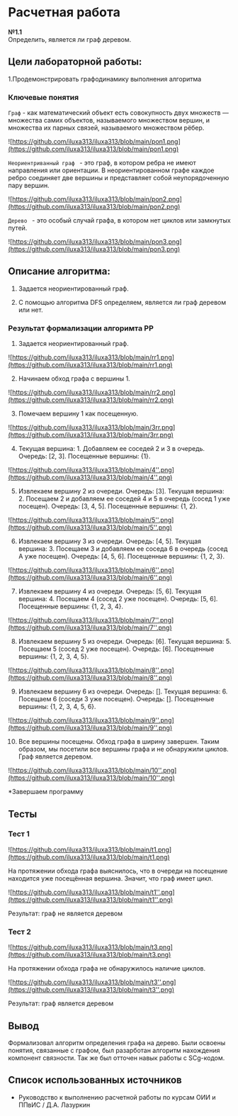 # Расчетная работа

**№1.1**  
Определить, является ли граф деревом.

## Цели лабораторной работы:

1.Продемонстрировать графодинамику выполнения алгоритма

### Ключевые понятия

`Граф` - как математический объект есть совокупность двух множеств — множества самих объектов, называемого множеством вершин, и множества их парных связей, называемого множеством рёбер.

![https://github.com/iluxa313/iluxa313/blob/main/pon1.png](https://github.com/iluxa313/iluxa313/blob/main/pon1.png)

`Неориентриванный граф ` - это граф, в котором ребра не имеют направления или ориентации. В неориентированном графе каждое ребро соединяет две вершины и представляет собой неупорядоченную пару вершин.

![https://github.com/iluxa313/iluxa313/blob/main/pon2.png](https://github.com/iluxa313/iluxa313/blob/main/pon2.png)

`Дерево ` - это особый случай графа, в котором нет циклов или замкнутых путей.

![https://github.com/iluxa313/iluxa313/blob/main/pon3.png](https://github.com/iluxa313/iluxa313/blob/main/pon3.png)

## Описание алгоритма:

1. Задается неориентированный граф.

2. С помощью алгоритма DFS определяем, является ли граф деревом или нет.

### Результат формализации алгоримта РР

1. Задается неориентированный граф.

![https://github.com/iluxa313/iluxa313/blob/main/rr1.png](https://github.com/iluxa313/iluxa313/blob/main/rr1.png)

2. Начинаем обход графа с вершины 1.

![https://github.com/iluxa313/iluxa313/blob/main/rr2.png](https://github.com/iluxa313/iluxa313/blob/main/rr2.png)

3. Помечаем вершину 1 как посещенную.

![https://github.com/iluxa313/iluxa313/blob/main/3rr.png](https://github.com/iluxa313/iluxa313/blob/main/3rr.png)

4. Текущая вершина: 1. Добавляем ее соседей 2 и 3 в очередь. Очередь: [2, 3]. Посещенные вершины: {1}.

![https://github.com/iluxa313/iluxa313/blob/main/4''.png](https://github.com/iluxa313/iluxa313/blob/main/4''.png)

5. Извлекаем вершину 2 из очереди. Очередь: [3]. Текущая вершина: 2. Посещаем 2 и добавляем ее соседей 4 и 5 в очередь (сосед 1 уже посещен). Очередь: [3, 4, 5]. Посещенные вершины: {1, 2}.

![https://github.com/iluxa313/iluxa313/blob/main/5''.png](https://github.com/iluxa313/iluxa313/blob/main/5''.png)

6. Извлекаем вершину 3 из очереди. Очередь: [4, 5]. Текущая вершина: 3. Посещаем 3 и добавляем ее соседа 6 в очередь (сосед A уже посещен). Очередь: [4, 5, 6]. Посещенные вершины: {1, 2, 3}.

![https://github.com/iluxa313/iluxa313/blob/main/6''.png](https://github.com/iluxa313/iluxa313/blob/main/6''.png)

7. Извлекаем вершину 4 из очереди. Очередь: [5, 6]. Текущая вершина: 4. Посещаем 4 (сосед 2 уже посещен). Очередь: [5, 6]. Посещенные вершины: {1, 2, 3, 4}.

![https://github.com/iluxa313/iluxa313/blob/main/7''.png](https://github.com/iluxa313/iluxa313/blob/main/7''.png)

8. Извлекаем вершину 5 из очереди. Очередь: [6]. Текущая вершина: 5. Посещаем 5 (сосед 2 уже посещен). Очередь: [6]. Посещенные вершины: {1, 2, 3, 4, 5}.

![https://github.com/iluxa313/iluxa313/blob/main/8''.png](https://github.com/iluxa313/iluxa313/blob/main/8''.png)

9. Извлекаем вершину 6 из очереди. Очередь: []. Текущая вершина: 6. Посещаем 6 (соседи 3 уже посещен). Очередь: []. Посещенные вершины: {1, 2, 3, 4, 5, 6}.

![https://github.com/iluxa313/iluxa313/blob/main/9''.png](https://github.com/iluxa313/iluxa313/blob/main/9''.png)

10. Все вершины посещены. Обход графа в ширину завершен.
Таким образом, мы посетили все вершины графа и не обнаружили циклов. Граф является деревом.

![https://github.com/iluxa313/iluxa313/blob/main/10''.png](https://github.com/iluxa313/iluxa313/blob/main/10''.png)

*Завершаем программу

## Тесты
### Тест 1
![https://github.com/iluxa313/iluxa313/blob/main/t1.png](https://github.com/iluxa313/iluxa313/blob/main/t1.png)

На протяжении обхода графа выяснилось, что в очереди на посещение находится уже посещённая вершина. Значит, что граф имеет цикл.

![https://github.com/iluxa313/iluxa313/blob/main/t1''.png](https://github.com/iluxa313/iluxa313/blob/main/t1''.png)

Результат: граф не является деревом

### Тест 2

![https://github.com/iluxa313/iluxa313/blob/main/t3.png](https://github.com/iluxa313/iluxa313/blob/main/t3.png)

На протяжении обхода графа не обнаружилось наличие циклов.

![https://github.com/iluxa313/iluxa313/blob/main/t3''.png](https://github.com/iluxa313/iluxa313/blob/main/t3''.png)

Результат: граф является деревом

## Вывод

Формализовал алгоритм определения графа на дерево. Были освоены понятия, связанные с графом, был разарботан алгоритм нахождения компонент связности. Так же был отточен навык работы с SCg-кодом.

## Список использованных источников

- Руководство к выполнению расчетной работы по курсам ОИИ и ППвИС / Д.А. Лазуркин
